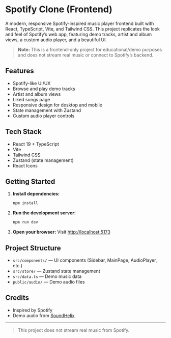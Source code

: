 # Spotify Clone (Frontend)

A modern, responsive Spotify-inspired music player frontend built with React, TypeScript, Vite, and Tailwind CSS. This project replicates the look and feel of Spotify’s web app, featuring demo tracks, artist and album views, a custom audio player, and a beautiful UI.

> **Note:** This is a frontend-only project for educational/demo purposes and does not stream real music or connect to Spotify’s backend.

## Features

- Spotify-like UI/UX
- Browse and play demo tracks
- Artist and album views
- Liked songs page
- Responsive design for desktop and mobile
- State management with Zustand
- Custom audio player controls

## Tech Stack

- React 19 + TypeScript
- Vite
- Tailwind CSS
- Zustand (state management)
- React Icons

## Getting Started

1. **Install dependencies:**
   ```bash
   npm install
   ```
2. **Run the development server:**
   ```bash
   npm run dev
   ```
3. **Open your browser:**
   Visit [http://localhost:5173](http://localhost:5173)

## Project Structure

- `src/components/` — UI components (Sidebar, MainPage, AudioPlayer, etc.)
- `src/store/` — Zustand state management
- `src/data.ts` — Demo music data
- `public/audio/` — Demo audio files

## Credits

- Inspired by Spotify
- Demo audio from [SoundHelix](https://www.soundhelix.com/)

---

> This project does not stream real music from Spotify.
